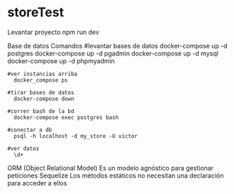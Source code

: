 # storeTest

Levantar proyecto
  npm run dev


Base de datos
  Comandos
    #levantar bases de datos
      docker-compose up -d postgres
      docker-compose up -d pgadmin
      docker-compose up -d mysql
      docker-compose up -d phpmyadmin

    #ver instancias arriba
      docker_compose ps
      
    #tirar bases de datos
      docker-compose down
      
    #correr bash de la bd
      docker-compose exec postgres bash
      
    #conectar a db
      psql -h localhost -d my_store -U victor
      
    #ver datos
      \d+

ORM (Object Relational Model)
  Es un modelo agnóstico para gestionar peticiones
  Sequelize
  Los métodos estáticos no necesitan una declaración para acceder a ellos

